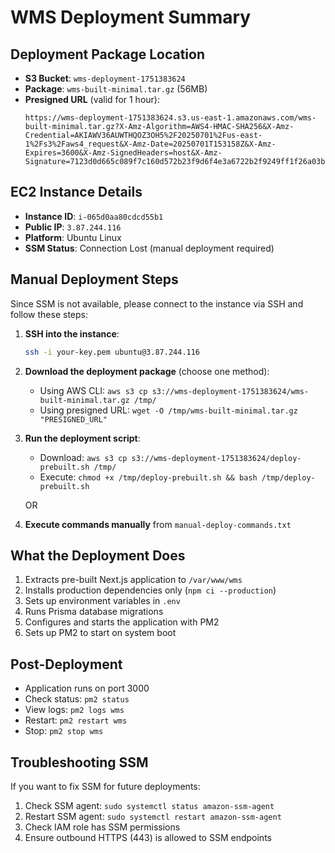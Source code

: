 # WMS Deployment Summary

## Deployment Package Location
- **S3 Bucket**: `wms-deployment-1751383624`
- **Package**: `wms-built-minimal.tar.gz` (56MB)
- **Presigned URL** (valid for 1 hour): 
  ```
  https://wms-deployment-1751383624.s3.us-east-1.amazonaws.com/wms-built-minimal.tar.gz?X-Amz-Algorithm=AWS4-HMAC-SHA256&X-Amz-Credential=AKIAWV36AUWTHQOZ3OH5%2F20250701%2Fus-east-1%2Fs3%2Faws4_request&X-Amz-Date=20250701T153158Z&X-Amz-Expires=3600&X-Amz-SignedHeaders=host&X-Amz-Signature=7123d0d665c089f7c160d572b23f9d6f4e3a6722b2f9249ff1f26a03b5983512
  ```

## EC2 Instance Details
- **Instance ID**: `i-065d0aa80cdcd55b1`
- **Public IP**: `3.87.244.116`
- **Platform**: Ubuntu Linux
- **SSM Status**: Connection Lost (manual deployment required)

## Manual Deployment Steps

Since SSM is not available, please connect to the instance via SSH and follow these steps:

1. **SSH into the instance**:
   ```bash
   ssh -i your-key.pem ubuntu@3.87.244.116
   ```

2. **Download the deployment package** (choose one method):
   - Using AWS CLI: `aws s3 cp s3://wms-deployment-1751383624/wms-built-minimal.tar.gz /tmp/`
   - Using presigned URL: `wget -O /tmp/wms-built-minimal.tar.gz "PRESIGNED_URL"`

3. **Run the deployment script**:
   - Download: `aws s3 cp s3://wms-deployment-1751383624/deploy-prebuilt.sh /tmp/`
   - Execute: `chmod +x /tmp/deploy-prebuilt.sh && bash /tmp/deploy-prebuilt.sh`

   OR

4. **Execute commands manually** from `manual-deploy-commands.txt`

## What the Deployment Does
1. Extracts pre-built Next.js application to `/var/www/wms`
2. Installs production dependencies only (`npm ci --production`)
3. Sets up environment variables in `.env`
4. Runs Prisma database migrations
5. Configures and starts the application with PM2
6. Sets up PM2 to start on system boot

## Post-Deployment
- Application runs on port 3000
- Check status: `pm2 status`
- View logs: `pm2 logs wms`
- Restart: `pm2 restart wms`
- Stop: `pm2 stop wms`

## Troubleshooting SSM
If you want to fix SSM for future deployments:
1. Check SSM agent: `sudo systemctl status amazon-ssm-agent`
2. Restart SSM agent: `sudo systemctl restart amazon-ssm-agent`
3. Check IAM role has SSM permissions
4. Ensure outbound HTTPS (443) is allowed to SSM endpoints